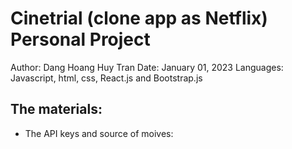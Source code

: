 # Cinetrial (clone app as Netflix) Personal Project 
Author: Dang Hoang Huy Tran 
Date: January 01, 2023
Languages: Javascript, html, css, React.js and Bootstrap.js

## The materials: 
- The API keys and source of moives: 
    